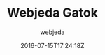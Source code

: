 ---
title: "Webjeda Gatok"
github: https://github.com/sharu725/gatok
demo: http://webjeda.com/gatok
author: webjeda
draft: true
ssg:
  - Jekyll
cms:
  - No Cms
date: 2016-07-15T17:24:18Z
github_branch: master
---